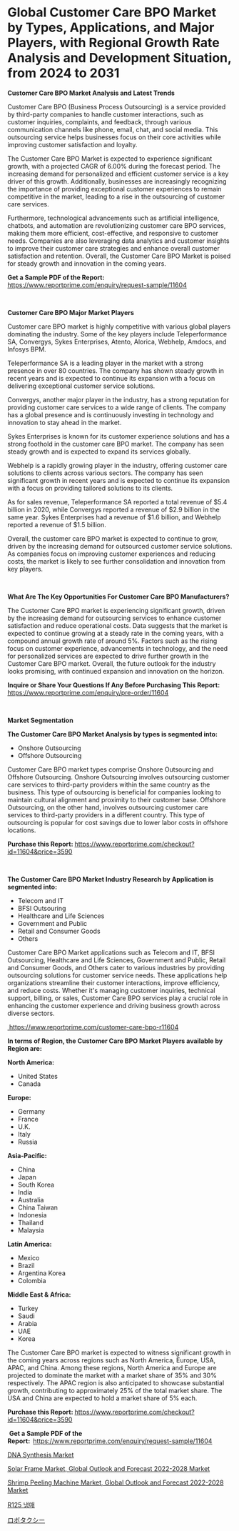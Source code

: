 <p><h1>Global Customer Care BPO Market by Types, Applications, and Major Players, with Regional Growth Rate Analysis and Development Situation, from 2024 to 2031</h1></p><p><strong>Customer Care BPO Market Analysis and Latest Trends</strong></p>
<p><p>Customer Care BPO (Business Process Outsourcing) is a service provided by third-party companies to handle customer interactions, such as customer inquiries, complaints, and feedback, through various communication channels like phone, email, chat, and social media. This outsourcing service helps businesses focus on their core activities while improving customer satisfaction and loyalty.</p><p>The Customer Care BPO Market is expected to experience significant growth, with a projected CAGR of 6.00% during the forecast period. The increasing demand for personalized and efficient customer service is a key driver of this growth. Additionally, businesses are increasingly recognizing the importance of providing exceptional customer experiences to remain competitive in the market, leading to a rise in the outsourcing of customer care services.</p><p>Furthermore, technological advancements such as artificial intelligence, chatbots, and automation are revolutionizing customer care BPO services, making them more efficient, cost-effective, and responsive to customer needs. Companies are also leveraging data analytics and customer insights to improve their customer care strategies and enhance overall customer satisfaction and retention. Overall, the Customer Care BPO Market is poised for steady growth and innovation in the coming years.</p></p>
<p><strong>Get a Sample PDF of the Report:&nbsp;</strong> <a href="https://www.reportprime.com/enquiry/request-sample/11604">https://www.reportprime.com/enquiry/request-sample/11604</a></p>
<p>&nbsp;</p>
<p><strong>Customer Care BPO Major Market Players</strong></p>
<p><p>Customer care BPO market is highly competitive with various global players dominating the industry. Some of the key players include Teleperformance SA, Convergys, Sykes Enterprises, Atento, Alorica, Webhelp, Amdocs, and Infosys BPM.</p><p>Teleperformance SA is a leading player in the market with a strong presence in over 80 countries. The company has shown steady growth in recent years and is expected to continue its expansion with a focus on delivering exceptional customer service solutions.</p><p>Convergys, another major player in the industry, has a strong reputation for providing customer care services to a wide range of clients. The company has a global presence and is continuously investing in technology and innovation to stay ahead in the market.</p><p>Sykes Enterprises is known for its customer experience solutions and has a strong foothold in the customer care BPO market. The company has seen steady growth and is expected to expand its services globally.</p><p>Webhelp is a rapidly growing player in the industry, offering customer care solutions to clients across various sectors. The company has seen significant growth in recent years and is expected to continue its expansion with a focus on providing tailored solutions to its clients.</p><p>As for sales revenue, Teleperformance SA reported a total revenue of $5.4 billion in 2020, while Convergys reported a revenue of $2.9 billion in the same year. Sykes Enterprises had a revenue of $1.6 billion, and Webhelp reported a revenue of $1.5 billion.</p><p>Overall, the customer care BPO market is expected to continue to grow, driven by the increasing demand for outsourced customer service solutions. As companies focus on improving customer experiences and reducing costs, the market is likely to see further consolidation and innovation from key players.</p></p>
<p>&nbsp;</p>
<p><strong>What Are The Key Opportunities For Customer Care BPO Manufacturers?</strong></p>
<p><p>The Customer Care BPO market is experiencing significant growth, driven by the increasing demand for outsourcing services to enhance customer satisfaction and reduce operational costs. Data suggests that the market is expected to continue growing at a steady rate in the coming years, with a compound annual growth rate of around 5%. Factors such as the rising focus on customer experience, advancements in technology, and the need for personalized services are expected to drive further growth in the Customer Care BPO market. Overall, the future outlook for the industry looks promising, with continued expansion and innovation on the horizon.</p></p>
<p><strong>Inquire or Share Your Questions If Any Before Purchasing This Report:</strong> <a href="https://www.reportprime.com/enquiry/pre-order/11604">https://www.reportprime.com/enquiry/pre-order/11604</a></p>
<p>&nbsp;</p>
<p><strong>Market Segmentation</strong></p>
<p><strong>The Customer Care BPO Market Analysis by types is segmented into:</strong></p>
<p><ul><li>Onshore Outsourcing</li><li>Offshore Outsourcing</li></ul></p>
<p><p>Customer Care BPO market types comprise Onshore Outsourcing and Offshore Outsourcing. Onshore Outsourcing involves outsourcing customer care services to third-party providers within the same country as the business. This type of outsourcing is beneficial for companies looking to maintain cultural alignment and proximity to their customer base. Offshore Outsourcing, on the other hand, involves outsourcing customer care services to third-party providers in a different country. This type of outsourcing is popular for cost savings due to lower labor costs in offshore locations.</p></p>
<p><strong>Purchase this Report:&nbsp;</strong><a href="https://www.reportprime.com/checkout?id=11604&price=3590">https://www.reportprime.com/checkout?id=11604&price=3590</a></p>
<p>&nbsp;</p>
<p><strong>The Customer Care BPO Market Industry Research by Application is segmented into:</strong></p>
<p><ul><li>Telecom and IT</li><li>BFSI Outsouring</li><li>Healthcare and Life Sciences</li><li>Government and Public</li><li>Retail and Consumer Goods</li><li>Others</li></ul></p>
<p><p>Customer Care BPO Market applications such as Telecom and IT, BFSI Outsourcing, Healthcare and Life Sciences, Government and Public, Retail and Consumer Goods, and Others cater to various industries by providing outsourcing solutions for customer service needs. These applications help organizations streamline their customer interactions, improve efficiency, and reduce costs. Whether it's managing customer inquiries, technical support, billing, or sales, Customer Care BPO services play a crucial role in enhancing the customer experience and driving business growth across diverse sectors.</p></p>
<p><a href="https://www.reportprime.com/customer-care-bpo-r11604">&nbsp;https://www.reportprime.com/customer-care-bpo-r11604</a></p>
<p><strong>In terms of Region, the Customer Care BPO Market Players available by Region are:</strong></p>
<p>
    <p> <strong> North America: </strong>
        <ul>
            <li>United States</li>
            <li>Canada</li>
        </ul>
        </p> 
    <p> <strong> Europe: </strong>
        <ul>
            <li>Germany</li>
            <li>France</li>
            <li>U.K.</li>
            <li>Italy</li>
            <li>Russia</li>
        </ul>
        </p> 
    <p> <strong> Asia-Pacific: </strong>
        <ul>
            <li>China</li>
            <li>Japan</li>
            <li>South Korea</li>
            <li>India</li>
            <li>Australia</li>
            <li>China Taiwan</li>
            <li>Indonesia</li>
            <li>Thailand</li>
            <li>Malaysia</li>
        </ul>
        </p> 
    <p> <strong> Latin America: </strong>
        <ul>
            <li>Mexico</li>
            <li>Brazil</li>
            <li>Argentina Korea</li>
            <li>Colombia</li>
        </ul>
        </p> 
    <p> <strong> Middle East & Africa: </strong>
        <ul>
            <li>Turkey</li>
            <li>Saudi</li>
            <li>Arabia</li>
            <li>UAE</li>
            <li>Korea</li>
        </ul>
    </p>
    </p>
<p><p>The Customer Care BPO market is expected to witness significant growth in the coming years across regions such as North America, Europe, USA, APAC, and China. Among these regions, North America and Europe are projected to dominate the market with a market share of 35% and 30% respectively. The APAC region is also anticipated to showcase substantial growth, contributing to approximately 25% of the total market share. The USA and China are expected to hold a market share of 5% each.</p></p>
<p><strong>Purchase this Report: </strong><a href="https://www.reportprime.com/checkout?id=11604&price=3590">https://www.reportprime.com/checkout?id=11604&price=3590</a></p>
<p>&nbsp;<strong>Get a Sample PDF of the Report:&nbsp;&nbsp;</strong><a href="https://www.reportprime.com/enquiry/request-sample/11604">https://www.reportprime.com/enquiry/request-sample/11604</a></p>
<p><strong></strong></p>
<p><p><a href="https://medium.com/@mslonkoss21/exploring-dna-synthesis-market-dynamics-global-trends-and-future-growth-prospects-2024-2031-cd433b773bf1">DNA Synthesis Market</a></p><p><a href="https://issuu.com/reportprime-2/docs/solar-frame-market-global-outlook-a_9c5ad8257c0035">Solar Frame Market, Global Outlook and Forecast 2022-2028 Market</a></p><p><a href="https://issuu.com/reportprime-2/docs/shrimp-peeling-machine-market-globa_3312343f0e1fea">Shrimp Peeling Machine Market, Global Outlook and Forecast 2022-2028 Market</a></p><p><a href="https://medium.com/@wpzbonrg51/%EA%B8%80%EB%A1%9C%EB%B2%8C-r125-%EB%83%89%EB%A7%A4-%EC%8B%9C%EC%9E%A5%EC%9D%98-%EC%A0%9C%ED%92%88-%EC%9C%A0%ED%98%95-%EC%9D%91%EC%9A%A9-%EB%B6%84%EC%95%BC-%EC%A7%80%EC%97%AD-%EB%B0%8F-%EA%B8%B0%EC%97%85-%EC%82%B0%EC%97%85-%EC%84%B8%EB%B6%84%ED%99%94-%EC%A0%84%EB%A7%9D-%EC%8B%9C%EC%9E%A5-%ED%8F%89%EA%B0%80-%EA%B2%BD%EC%9F%81-%EC%8B%9C%EB%82%98%EB%A6%AC%EC%98%A4-%ED%8A%B8%EB%A0%8C%EB%93%9C-%EB%B0%8F-%EC%98%88%EC%B8%A1-2024-2031-244418e8c1f3?postPublishedType=initial">R125 냉매</a></p><p><a href="https://medium.com/@jeannesawayn2023/%E3%82%B0%E3%83%AD%E3%83%BC%E3%83%90%E3%83%AB%E3%81%AA%E3%83%AD%E3%83%9C%E3%82%BF%E3%82%AF%E3%82%B7%E3%83%BC%E5%B8%82%E5%A0%B4%E5%8B%95%E5%90%91-2024%E5%B9%B4-2031%E5%B9%B4-%E3%81%AB%E9%96%A2%E3%81%99%E3%82%8B%E6%88%A6%E7%95%A5%E7%9A%84%E3%81%AAinsights%E3%81%AF-150%E3%83%9A%E3%83%BC%E3%82%B8%E3%81%A7%E7%B6%B2%E7%BE%85%E3%81%95%E3%82%8C%E3%81%A6%E3%81%84%E3%81%BE%E3%81%99-d328eaa52bac">ロボタクシー</a></p></p>